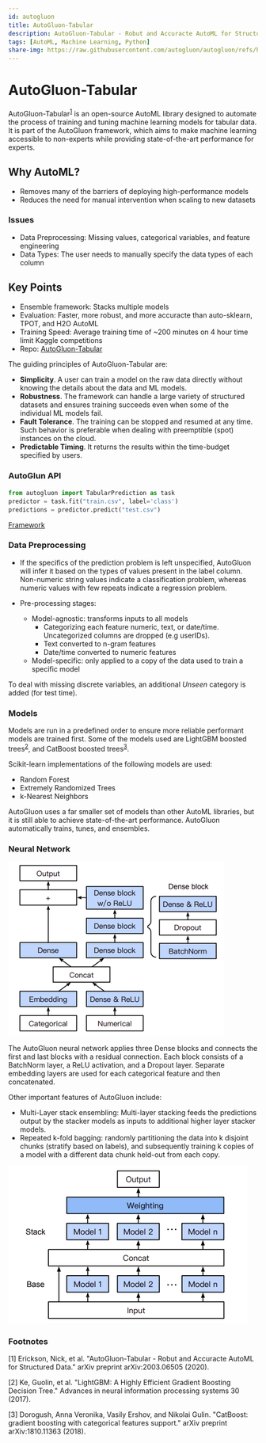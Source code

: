 ```yaml
---
id: autogluon
title: AutoGluon-Tabular
description: AutoGluon-Tabular - Robut and Accuracte AutoML for Structured Data
tags: [AutoML, Machine Learning, Python]
share-img: https://raw.githubusercontent.com/autogluon/autogluon/refs/heads/master/docs/_static/autogluon-logo.jpg
---
```


# AutoGluon-Tabular

AutoGluon-Tabular<sup>[1](#automl)</sup> is an open-source AutoML library designed to automate the process of training and tuning machine learning models for tabular data. It is part of the AutoGluon framework, which aims to make machine learning accessible to non-experts while providing state-of-the-art performance for experts.

## Why AutoML?

- Removes many of the barriers of deploying high-performance models
- Reduces the need for manual intervention when scaling to new datasets

### Issues

- Data Preprocessing: Missing values, categorical variables, and feature engineering
- Data Types: The user needs to manually specify the data types of each column

## Key Points

- Ensemble framework: Stacks multiple models
- Evaluation: Faster, more robust, and more accuracte than auto-sklearn, TPOT, and H2O AutoML
- Training Speed: Average training time of ~200 minutes on 4 hour time limit Kaggle competitions
- Repo: [AutoGluon-Tabular](https://github.com/awslabs/autogluon)

The guiding principles of AutoGluon-Tabular are:

- **Simplicity**. A user can train a model on the raw data directly without knowing the details about the data and ML models.
- **Robustness**. The framework can handle a large variety of structured datasets and ensures training succeeds even when some of the individual ML models fail.
- **Fault Tolerance**. The training can be stopped and resumed at any time. Such behavior is preferable when dealing with preemptible (spot) instances on the cloud.
- **Predictable Timing**. It returns the results within the time-budget specified by users.

### AutoGlun API

```python
from autogluon import TabularPrediction as task
predictor = task.fit("train.csv", label='class')
predictions = predictor.predict("test.csv")
```

[Framework](autogluon.mxnet.io)

### Data Preprocessing

- If the specifics of the prediction problem is left unspecified, AutoGluon will infer it based on the types of values present in the label column. Non-numeric string values indicate a classification problem, whereas numeric values with few repeats indicate a regression problem.

- Pre-processing stages:
  - Model-agnostic: transforms inputs to all models
    - Categorizing each feature numeric, text, or date/time. Uncategorized columns are dropped (e.g userIDs).
    - Text converted to n-gram features
    - Date/time converted to numeric features
  - Model-specific: only applied to a copy of the data used to train a specific model

To deal with missing discrete variables, an additional _Unseen_ category is added (for test time).

### Models

Models are run in a predefined order to ensure more reliable performant models are trained first. Some of the models used are LightGBM boosted trees<sup>[2](#lightgbm)</sup>, and CatBoost boosted trees<sup>[3](#catboost)</sup>.

Scikit-learn implementations of the following models are used:

- Random Forest
- Extremely Randomized Trees
- k-Nearest Neighbors

AutoGluon uses a far smaller set of models than other AutoML libraries, but it is still able to achieve state-of-the-art performance. AutoGluon automatically trains, tunes, and ensembles.

### Neural Network

![AutoGluon neural network](https://raw.githubusercontent.com/shirsho-12/shirsho-12.github.io/master/src/assets/img/autogluon_model.png)

The AutoGluon neural network applies three Dense blocks and connects the first and last blocks with a residual connection. Each block consists of a BatchNorm layer, a ReLU activation, and a Dropout layer. Separate embedding layers are used for each categorical feature and then concatenated.

Other important features of AutoGluon include:

- Multi-Layer stack ensembling: Multi-layer stacking feeds the predictions output by the stacker models as inputs to additional higher layer stacker models.
- Repeated k-fold bagging: randomly partitioning the data into k
  disjoint chunks (stratify based on labels), and subsequently training k copies of a model with a different data chunk held-out from each copy.

![Model stacking](https://raw.githubusercontent.com/shirsho-12/shirsho-12.github.io/master/src/assets/img/autogluon_stacking.png)

### Footnotes

<a name="automl">[1]</a> Erickson, Nick, et al. "AutoGluon-Tabular - Robut and Accuracte AutoML for Structured Data." arXiv preprint arXiv:2003.06505 (2020).

<a name="lightgbm">[2]</a> Ke, Guolin, et al. "LightGBM: A Highly Efficient Gradient Boosting Decision Tree." Advances in neural information processing systems 30 (2017).

<a name="catboost">[3]</a> Dorogush, Anna Veronika, Vasily Ershov, and Nikolai Gulin. "CatBoost: gradient boosting with categorical features support." arXiv preprint arXiv:1810.11363 (2018).
